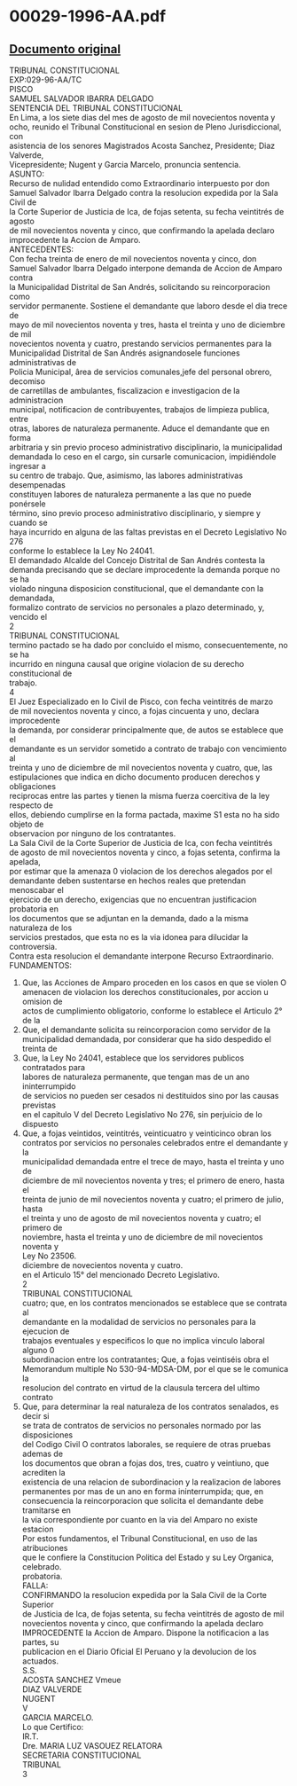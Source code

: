 
00029-1996-AA.pdf
=================
  
[Documento original](https://tc.gob.pe/jurisprudencia/1998/00029-1996-AA.pdf)  
---  
TRIBUNAL CONSTITUCIONAL  
EXP:029-96-AA/TC  
PISCO  
SAMUEL SALVADOR IBARRA DELGADO  
SENTENCIA DEL TRIBUNAL CONSTITUCIONAL  
En Lima, a los siete dias del mes de agosto de mil novecientos noventa y  
ocho, reunido el Tribunal Constitucional en sesion de Pleno Jurisdiccional, con  
asistencia de los senores Magistrados Acosta Sanchez, Presidente; Diaz Valverde,  
Vicepresidente; Nugent y Garcia Marcelo, pronuncia sentencia.  
ASUNTO:  
Recurso de nulidad entendido como Extraordinario interpuesto por don  
Samuel Salvador Ibarra Delgado contra la resolucion expedida por la Sala Civil de  
la Corte Superior de Justicia de Ica, de fojas setenta, su fecha veintitrés de agosto  
de mil novecientos noventa y cinco, que confirmando la apelada declaro  
improcedente la Accion de Amparo.  
ANTECEDENTES:  
Con fecha treinta de enero de mil novecientos noventa y cinco, don  
Samuel Salvador Ibarra Delgado interpone demanda de Accion de Amparo contra  
la Municipalidad Distrital de San Andrés, solicitando su reincorporacion como  
servidor permanente. Sostiene el demandante que laboro desde el dia trece de  
mayo de mil novecientos noventa y tres, hasta el treinta y uno de diciembre de mil  
novecientos noventa y cuatro, prestando servicios permanentes para la  
Municipalidad Distrital de San Andrés asignandosele funciones administrativas de  
Policia Municipal, ârea de servicios comunales,jefe del personal obrero, decomiso  
de carretillas de ambulantes, fiscalizacion e investigacion de la administracion  
municipal, notificacion de contribuyentes, trabajos de limpieza publica, entre  
otras, labores de naturaleza permanente. Aduce el demandante que en forma  
arbitraria y sin previo proceso administrativo disciplinario, la municipalidad  
demandada lo ceso en el cargo, sin cursarle comunicacion, impidiéndole ingresar a  
su centro de trabajo. Que, asimismo, las labores administrativas desempenadas  
constituyen labores de naturaleza permanente a las que no puede ponérsele  
término, sino previo proceso administrativo disciplinario, y siempre y cuando se  
haya incurrido en alguna de las faltas previstas en el Decreto Legislativo No 276  
conforme lo establece la Ley No 24041.  
El demandado Alcalde del Concejo Distrital de San Andrés contesta la  
demanda precisando que se declare improcedente la demanda porque no se ha  
violado ninguna disposicion constitucional, que el demandante con la demandada,  
formalizo contrato de servicios no personales a plazo determinado, y, vencido el  
2  
TRIBUNAL CONSTITUCIONAL  
termino pactado se ha dado por concluido el mismo, consecuentemente, no se ha  
incurrido en ninguna causal que origine violacion de su derecho constitucional de  
trabajo.  
4  
El Juez Especializado en lo Civil de Pisco, con fecha veintitrés de marzo  
de mil novecientos noventa y cinco, a fojas cincuenta y uno, declara improcedente  
la demanda, por considerar principalmente que, de autos se establece que el  
demandante es un servidor sometido a contrato de trabajo con vencimiento al  
treinta y uno de diciembre de mil novecientos noventa y cuatro, que, las  
estipulaciones que indica en dicho documento producen derechos y obligaciones  
reciprocas entre las partes y tienen la misma fuerza coercitiva de la ley respecto de  
ellos, debiendo cumplirse en la forma pactada, maxime S1 esta no ha sido objeto de  
observacion por ninguno de los contratantes.  
La Sala Civil de la Corte Superior de Justicia de Ica, con fecha veintitrés  
de agosto de mil novecientos noventa y cinco, a fojas setenta, confirma la apelada,  
por estimar que la amenaza 0 violacion de los derechos alegados por el  
demandante deben sustentarse en hechos reales que pretendan menoscabar el  
ejercicio de un derecho, exigencias que no encuentran justificacion probatoria en  
los documentos que se adjuntan en la demanda, dado a la misma naturaleza de los  
servicios prestados, que esta no es la via idonea para dilucidar la controversia.  
Contra esta resolucion el demandante interpone Recurso Extraordinario.  
FUNDAMENTOS:  
1. Que, las Acciones de Amparo proceden en los casos en que se violen O  
amenacen de violacion los derechos constitucionales, por accion u omision de  
actos de cumplimiento obligatorio, conforme lo establece el Articulo 2° de la  
2. Que, el demandante solicita su reincorporacion como servidor de la  
municipalidad demandada, por considerar que ha sido despedido el treinta de  
3. Que, la Ley No 24041, establece que los servidores publicos contratados para  
labores de naturaleza permanente, que tengan mas de un ano ininterrumpido  
de servicios no pueden ser cesados ni destituidos sino por las causas previstas  
en el capitulo V del Decreto Legislativo No 276, sin perjuicio de lo dispuesto  
4. Que, a fojas veintidos, veintitrés, veinticuatro y veinticinco obran los  
contratos por servicios no personales celebrados entre el demandante y la  
municipalidad demandada entre el trece de mayo, hasta el treinta y uno de  
diciembre de mil novecientos noventa y tres; el primero de enero, hasta el  
treinta de junio de mil novecientos noventa y cuatro; el primero de julio, hasta  
el treinta y uno de agosto de mil novecientos noventa y cuatro; el primero de  
noviembre, hasta el treinta y uno de diciembre de mil novecientos noventa y  
Ley No 23506.  
diciembre de novecientos noventa y cuatro.  
en el Articulo 15° del mencionado Decreto Legislativo.  
2  
TRIBUNAL CONSTITUCIONAL  
cuatro; que, en los contratos mencionados se establece que se contrata al  
demandante en la modalidad de servicios no personales para la ejecucion de  
trabajos eventuales y especificos lo que no implica vinculo laboral alguno 0  
subordinacion entre los contratantes; Que, a fojas veintiséis obra el  
Memorandum multiple No 530-94-MDSA-DM, por el que se le comunica la  
resolucion del contrato en virtud de la clausula tercera del ultimo contrato  
5. Que, para determinar la real naturaleza de los contratos senalados, es decir si  
se trata de contratos de servicios no personales normado por las disposiciones  
del Codigo Civil O contratos laborales, se requiere de otras pruebas ademas de  
los documentos que obran a fojas dos, tres, cuatro y veintiuno, que acrediten la  
existencia de una relacion de subordinacion y la realizacion de labores  
permanentes por mas de un ano en forma ininterrumpida; que, en  
consecuencia la reincorporacion que solicita el demandante debe tramitarse en  
la via correspondiente por cuanto en la via del Amparo no existe estacion  
Por estos fundamentos, el Tribunal Constitucional, en uso de las atribuciones  
que le confiere la Constitucion Politica del Estado y su Ley Organica,  
celebrado.  
probatoria.  
FALLA:  
CONFIRMANDO la resolucion expedida por la Sala Civil de la Corte Superior  
de Justicia de Ica, de fojas setenta, su fecha veintitrés de agosto de mil  
novecientos noventa y cinco, que confirmando la apelada declaro  
IMPROCEDENTE la Accion de Amparo. Dispone la notificacion a las partes, su  
publicacion en el Diario Oficial El Peruano y la devolucion de los actuados.  
S.S.  
ACOSTA SANCHEZ Vmeue  
DIAZ VALVERDE  
NUGENT  
V  
GARCIA MARCELO.  
Lo que Certifico:  
IR.T.  
Dre. MARIA LUZ VASOUEZ RELATORA  
SECRETARIA CONSTITUCIONAL  
TRIBUNAL  
3